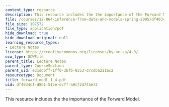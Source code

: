 ```yaml
---
content_type: resource
description: This resource includes the the importance of the Forward Model.
file: /courses/12-864-inference-from-data-and-models-spring-2005/df4034cfd8b1515edcffa9c72d745e72_forward_modl_1_4.pdf
file_size: 107572
file_type: application/pdf
hide_download: true
hide_download_original: null
learning_resource_types:
- Lecture Notes
license: https://creativecommons.org/licenses/by-nc-sa/4.0/
ocw_type: OCWFile
parent_title: Lecture Notes
parent_type: CourseSection
parent_uid: e31ddbff-1ff0-3bfb-0353-d7cdba211ac2
resourcetype: Document
title: forward_modl_1_4.pdf
uid: df4034cf-d8b1-515e-dcff-a9c72d745e72
---
```

This resource includes the the importance of the Forward Model.